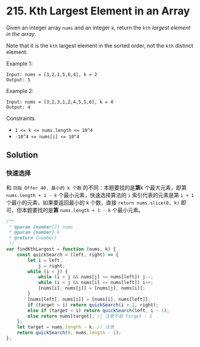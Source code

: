 # 215. Kth Largest Element in an Array

Given an integer array `nums` and an integer `k`, return the `kth` _largest element in the array_.

Note that it is the `kth` largest element in the sorted order, not the `kth` distinct element.

Example 1:

```
Input: nums = [3,2,1,5,6,4], k = 2
Output: 5
```

Example 2:

```
Input: nums = [3,2,3,1,2,4,5,5,6], k = 4
Output: 4
```

Constraints:

-   `1 <= k <= nums.length <= 10^4`
-   `-10^4 <= nums[i] <= 10^4`

## Solution

### 快速选择

和 `剑指 Offer 40. 最小的 k 个数` 的不同：本题要找的是**第**k 个最大元素，即第 `nums.length + 1 - k` 个最小元素，快速选择算法的 `i` 索引代表的元素是第 `i + 1` 个最小的元素，如果要返回最小的 k 个数，直接 `return nums.slice(0, k)` 即可，但本题要找的是**第** `nums.length + 1 - k` 个最小元素。

```js
/**
 * @param {number[]} nums
 * @param {number} k
 * @return {number}
 */
var findKthLargest = function (nums, k) {
    const quickSearch = (left, right) => {
        let i = left,
            j = right;
        while (i < j) {
            while (i < j && nums[j] >= nums[left]) j--;
            while (i < j && nums[i] <= nums[left]) i++;
            [nums[i], nums[j]] = [nums[j], nums[i]];
        }
        [nums[left], nums[i]] = [nums[i], nums[left]];
        if (target > i) return quickSearch(i + 1, right);
        else if (target < i) return quickSearch(left, i - 1);
        else return nums[target]; // 注意不是 target - 1
    };
    let target = nums.length - k; // 注意
    return quickSearch(0, nums.length - 1);
};
```
